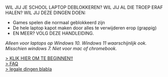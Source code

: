 WIL JIJ JE SCHOOL LAPTOP DEBLOKKEREN? WIL JIJ AL DIE TROEP ERAF HALEN? WIL JIJ DEZE DINGEN DOEN:
* Games spelen die normaal geblokkeerd zijn
* De hele laptop kapot maken door alles te verwijderen erop (grappig)
* EN MEER?
VOLG DEZE HANDLEIDING.

*Alleen voor laptops op Windows 10. Windows 11 waarschijnlijk ook. Misschien windows 7. Niet voor mac of chromebook.*

[> KLIK HIER OM TE BEGINNEN!!](START.md)  
[> FAQ](FAQ.md)  
[> legale dingen blabla](LEGAL.md)
